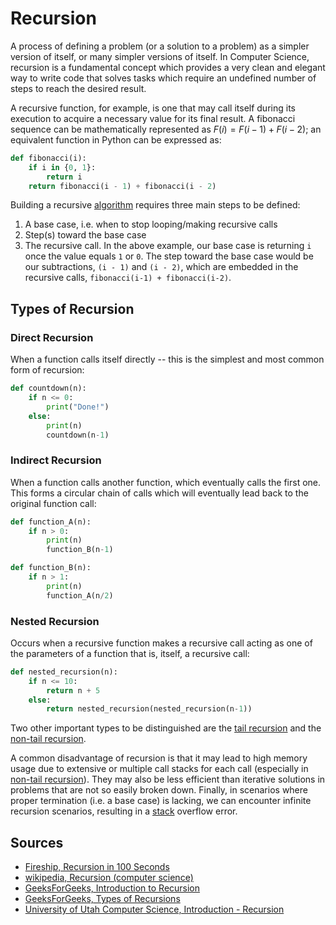 # Recursion

A process of defining a problem (or a solution to a problem) as a simpler version of itself, or many simpler versions of itself. In Computer Science, recursion is a fundamental concept which provides a very clean and elegant way to write code that solves tasks which require an undefined number of steps to reach the desired result.

A recursive function, for example, is one that may call itself during its execution to acquire a necessary value for its final result. A fibonacci sequence can be mathematically represented as $F(i) = F(i - 1) + F(i - 2)$; an equivalent function in Python can be expressed as:

```python
def fibonacci(i):
    if i in {0, 1}:
        return i
    return fibonacci(i - 1) + fibonacci(i - 2)  
```

Building a recursive [algorithm](Computer%20Science/Algorithms/algorithm.md) requires three main steps to be defined:

1. A base case, i.e. when to stop looping/making recursive calls
2. Step(s) toward the base case
3. The recursive call.
In the above example, our base case is returning `i` once the value equals `1` or `0`. The step toward the base case would be our subtractions, `(i - 1)` and `(i - 2)`, which are embedded in the recursive calls, `fibonacci(i-1) + fibonacci(i-2)`.

## Types of Recursion

### Direct Recursion

When a function calls itself directly -- this is the simplest and most common form of recursion:

```python
def countdown(n):
    if n <= 0:
        print("Done!")
    else:
        print(n)
        countdown(n-1)
```

### Indirect Recursion

When a function calls another function, which eventually calls the first one. This forms a circular chain of calls which will eventually lead back to the original function call:

```python
def function_A(n):
    if n > 0:
        print(n)
        function_B(n-1)

def function_B(n):
    if n > 1:
        print(n)
        function_A(n/2)
```

### Nested Recursion

Occurs when a recursive function makes a recursive call acting as one of the parameters of a function that is, itself, a recursive call:

```python
def nested_recursion(n):
    if n <= 10:
        return n + 5
    else:
        return nested_recursion(nested_recursion(n-1))
```

Two other important types to be distinguished are the [tail recursion](Computer%20Science/Algorithms/Recursion/tail%20recursion.md) and the [non-tail recursion](Computer%20Science/Algorithms/Recursion/non-tail%20recursion.md).

A common disadvantage of recursion is that it may lead to high memory usage due to extensive or multiple call stacks for each call (especially in [non-tail recursion](Computer%20Science/Algorithms/Recursion/non-tail%20recursion.md)). They may also be less efficient than iterative solutions in problems that are not so easily broken down. Finally, in scenarios where proper termination (i.e. a base case) is lacking, we can encounter infinite recursion scenarios, resulting in a [stack](Computer%20Science/Data%20Structures/stack.md) overflow error.

## Sources

- [Fireship, Recursion in 100 Seconds](https://www.youtube.com/watch?v=rf60MejMz3E)
- [wikipedia, Recursion (computer science)](https://en.wikipedia.org/wiki/Recursion_(computer_science))
- [GeeksForGeeks, Introduction to Recursion](https://www.geeksforgeeks.org/introduction-to-recursion-data-structure-and-algorithm-tutorials/)
- [GeeksForGeeks, Types of Recursions](https://www.geeksforgeeks.org/types-of-recursions/)
- [University of Utah Computer Science, Introduction - Recursion](https://users.cs.utah.edu/~germain/PPS/Topics/recursion.html#:~:text=Recursion%20means%20%22defining%20a%20problem,%2B%20F(i%2D2))
